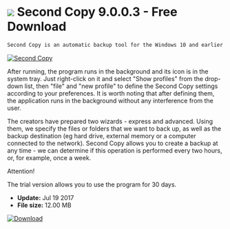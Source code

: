 # ![](https://cdn.softexe.net/static/icon/b/second-copy-10937.png) Second Copy 9.0.0.3 - Free Download

```sh
Second Copy is an automatic backup tool for the Windows 10 and earlier operating systems.
```
[![Second Copy](https:https://tse2.mm.bing.net/th?id=OIP.G4g7kfk8eRHgxMAW7gTypwHaEo&pid=Api)](https://softexe.net/win/disks-files/data-recovery/second-copy:pRacg.html)

After running, the program runs in the background and its icon is in the system tray. Just right-click on it and select "Show profiles" from the drop-down list, then "file" and "new profile" to define the Second Copy settings according to your preferences. It is worth noting that after defining them, the application runs in the background without any interference from the user.
 
 The creators have prepared two wizards - express and advanced. Using them, we specify the files or folders that we want to back up, as well as the backup destination (eg hard drive, external memory or a computer connected to the network). Second Copy allows you to create a backup at any time - we can determine if this operation is performed every two hours, or, for example, once a week.
 
 Attention!
 
 The trial version allows you to use the program for 30 days.


- **Update:** Jul 19 2017
- **File size:** 12.00 MB

[![Download](https://cdn.softexe.net/static/img/download.png)](https://softexe.net/win/disks-files/data-recovery/second-copy:pRacg.html)

